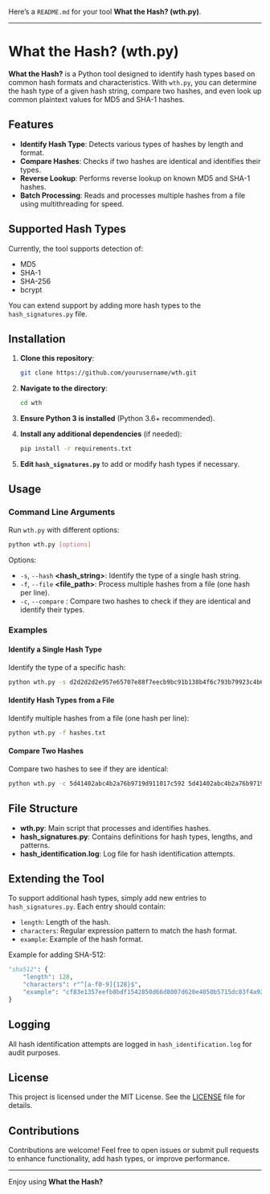 Here’s a `README.md` for your tool **What the Hash? (wth.py)**.

---

# What the Hash? (wth.py)

**What the Hash?** is a Python tool designed to identify hash types based on common hash formats and characteristics. With `wth.py`, you can determine the hash type of a given hash string, compare two hashes, and even look up common plaintext values for MD5 and SHA-1 hashes.

## Features

- **Identify Hash Type**: Detects various types of hashes by length and format.
- **Compare Hashes**: Checks if two hashes are identical and identifies their types.
- **Reverse Lookup**: Performs reverse lookup on known MD5 and SHA-1 hashes.
- **Batch Processing**: Reads and processes multiple hashes from a file using multithreading for speed.

## Supported Hash Types

Currently, the tool supports detection of:
- MD5
- SHA-1
- SHA-256
- bcrypt

You can extend support by adding more hash types to the `hash_signatures.py` file.

## Installation

1. **Clone this repository**:
   ```bash
   git clone https://github.com/yourusername/wth.git
   ```
2. **Navigate to the directory**:
   ```bash
   cd wth
   ```
3. **Ensure Python 3 is installed** (Python 3.6+ recommended).

4. **Install any additional dependencies** (if needed):
   ```bash
   pip install -r requirements.txt
   ```

5. **Edit `hash_signatures.py`** to add or modify hash types if necessary.

## Usage

### Command Line Arguments
Run `wth.py` with different options:

```bash
python wth.py [options]
```

Options:
- `-s`, `--hash` **<hash_string>**: Identify the type of a single hash string.
- `-f`, `--file` **<file_path>**: Process multiple hashes from a file (one hash per line).
- `-c`, `--compare` **<hash1> <hash2>**: Compare two hashes to check if they are identical and identify their types.

### Examples

#### Identify a Single Hash Type
Identify the type of a specific hash:
```bash
python wth.py -s d2d2d2d2e957e65707e88f7eecb9bc91b138b4f6c793b79923c4b6df3b67f0d2
```

#### Identify Hash Types from a File
Identify multiple hashes from a file (one hash per line):
```bash
python wth.py -f hashes.txt
```

#### Compare Two Hashes
Compare two hashes to see if they are identical:
```bash
python wth.py -c 5d41402abc4b2a76b9719d911017c592 5d41402abc4b2a76b9719d911017c592
```

## File Structure

- **wth.py**: Main script that processes and identifies hashes.
- **hash_signatures.py**: Contains definitions for hash types, lengths, and patterns.
- **hash_identification.log**: Log file for hash identification attempts.

## Extending the Tool

To support additional hash types, simply add new entries to `hash_signatures.py`. Each entry should contain:
- `length`: Length of the hash.
- `characters`: Regular expression pattern to match the hash format.
- `example`: Example of the hash format.

Example for adding SHA-512:
```python
"sha512": {
    "length": 128,
    "characters": r"^[a-f0-9]{128}$",
    "example": "cf83e1357eefb8bdf1542850d66d8007d620e4050b5715dc83f4a921d36ce9ce47d0d13c5d85f2b0ff8318d2877eec2f63b931bd47417a81a538327af927da3e"
}
```

## Logging

All hash identification attempts are logged in `hash_identification.log` for audit purposes.

## License

This project is licensed under the MIT License. See the [LICENSE](LICENSE) file for details.

## Contributions

Contributions are welcome! Feel free to open issues or submit pull requests to enhance functionality, add hash types, or improve performance.

---

Enjoy using **What the Hash?**